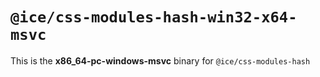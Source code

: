 # `@ice/css-modules-hash-win32-x64-msvc`

This is the **x86_64-pc-windows-msvc** binary for `@ice/css-modules-hash`
